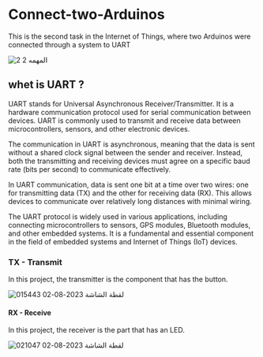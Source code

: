 # Connect-two-Arduinos
This is the second task in the Internet of Things, where two Arduinos were connected through a system to UART



![المهمه 2 2](https://github.com/Ali-mhmmed/Connect-two-Arduinos/assets/139057114/b2ca0ed0-2bfb-454c-a0b0-c295017e3f01)




## whet is UART ?
UART stands for Universal Asynchronous Receiver/Transmitter. It is a hardware communication protocol used for serial communication between devices. UART is commonly used to transmit and receive data between microcontrollers, sensors, and other electronic devices.

The communication in UART is asynchronous, meaning that the data is sent without a shared clock signal between the sender and receiver. Instead, both the transmitting and receiving devices must agree on a specific baud rate (bits per second) to communicate effectively.

In UART communication, data is sent one bit at a time over two wires: one for transmitting data (TX) and the other for receiving data (RX). This allows devices to communicate over relatively long distances with minimal wiring.

The UART protocol is widely used in various applications, including connecting microcontrollers to sensors, GPS modules, Bluetooth modules, and other embedded systems. It is a fundamental and essential component in the field of embedded systems and Internet of Things (IoT) devices.


### TX - Transmit 
In this project, the transmitter is the component that has the button.


![لقطة الشاشة 2023-08-02 015443](https://github.com/Ali-mhmmed/Connect-two-Arduinos/assets/139057114/ffd3d93b-1260-41b1-823a-2065b5984c25)


#### RX - Receive
In this project, the receiver is the part that has an LED.




![لقطة الشاشة 2023-08-02 021047](https://github.com/Ali-mhmmed/Connect-two-Arduinos/assets/139057114/f8d6aa09-4211-492a-93d6-e255a1d78dca)


